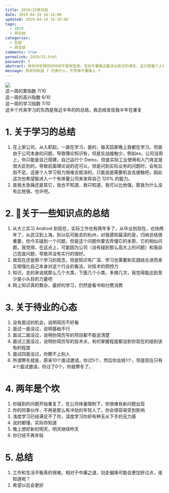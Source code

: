 ```yaml
---
title: 2019/15周总结
date: 2019-04-18 16:16:00
updated: 2019-04-18 16:16:00
tags:
  - 2019
  - 周总结
categories: 
  - 实践
  - 周总结
comments: true
permalink: 2019/15.html  
password: Y
abstract: 除非你觉得你的时间不是很宝贵，否则不要看这篇流水账式的博文，这只是篇个人的工作的学习一个总结而已，没有包含任何的技术细节
message: 除非你知道 Y 代表什么，不然请不要输入 Y
---
```


![][0]  
这一周的累指数 7/10  
这一周的高兴指数 6/10   
这一周的学习指数 7/10  
这半个月来学习的东西是我近半年的的总结，我总结发现我半年在重复

<!--more-->

# 1. 关于学习的总结

1. 在上家公司，从入职起，一直在学习，是的，每天回家晚上我都在学习，但是由于公司本身的问题，导致理论知识有，但是实战接触少，例如es，公司没用上，你只能是自己搭建，自己运行个 Demo，但是实际工业使用和入门肯定是很大区别的，导致前面理论说的还可以，但是问到实际业务的问题时，会有后劲不足，这是个人学习努力很难去抵消的，只能说是需要机会去接触吧，因此这次也希望能进入一个有体量公司来发挥自己 120% 的能力。  
2. 是我太急躁还是其它，我也不知道，我只知道，我可以比他强，那我为什么没有比他强，也许吧。

# 2. 关于一些知识点的总结

1. 从大三实习 Android 到现在，实际工作也有两年多了，从毕业到现在，也快两年了，从武汉到上海，到以后可能去的杭州，对我感知最深的是，归纳总结很重要，你今天碰到一个问题，但是这个问题你要去弄懂它的本质，它的相似问题，我觉得，在这点上，可能因为公司（没有碰到那么高大上的问题）和我自己态度问题，导致并没有实行的很好。
2. 我现在还是那个学习的观念，但是知识有广深、学习也需要和实践结合进而来互相强化自己本身对这个行业的看法，对技术的把控力  
3. 知识，总的来说就那么几个大类，下面几个小类，多搞几次，我觉得能达到至少是小头目的力量吧
4. 网上知识真的繁杂，最好的学习，仍然是看书和付费消费

# 3. 关于待业的心态

1. 没有面试的机会，说明简历不好看
2. 面试一面没过，说明基础不行
3. 面试二面没过，说明你简历写的项目都不能说清楚
4. 面试三面没过，说明你简历写的技术点，有的掌握程度都没到你现在的级别该有的程度
5. 面试四面没过，你瞧不上别人
6. 所谓寒冬就是，原来10个面试邀请，你过5个，然后你会挑1个，但是现在只有4个面试邀请，你过了0个，你就寒冬了。

# 4. 两年是个坎

1. 你碰到的问题开始重复了，在公司体量限制下，你很难有新问题出现
2. 你的同事伙伴，不再是那么有冲劲的年轻人了，你会很容易受到影响
3. 浅度学习已经满足不了你，深度学习你却有种无从下手的无力感
4. 说的都懂，实际你知道
5. 晚上想好新的明天，明天继续昨天
6. 你已经不再年轻

# 5. 总结

1. 工作和生活平衡真的很难。相对于中庸之道，剑走偏锋可能会更加好过点，谁知道呢？
2. 希望以后会更好

[0]: https://leran2deeplearnjavawebtech.oss-cn-beijing.aliyuncs.com/background/2019-04-16%E4%B8%81%E9%A6%99%E5%9B%AD%E6%8B%8D.jpg